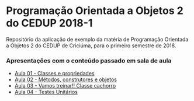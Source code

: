 # Programação Orientada a Objetos 2 do CEDUP 2018-1

Repositório da aplicação de exemplo da matéria de Programação Orientada a Objetos 2 do CEDUP de Criciúma, para o primeiro semestre de 2018.

### Apresentações com o conteúdo passado em sala de aula
 - [Aula 01 - Classes e propriedades](https://docs.google.com/presentation/d/1TUssrkuRO8AFjIle-TGpek8dwCQXn_L84ybTY8u9oMc/edit?usp=sharing)
 - [Aula 02 - Métodos, construtores e objetos](https://docs.google.com/presentation/d/1-T7T-ngO7uWgdgo0XGTxGj_PnHiwPakv9MlsYh69RhM/edit?usp=sharing)
 - [Aula 03 - Vamos treinar!! Classe cachorro](https://docs.google.com/presentation/d/1MYVlqtFUo0iYYkCzohLwlRJ-OCr5iiTZScJ2r4D2Rso/edit?usp=sharing)
 - [Aula 04 - Testes Unitários](https://docs.google.com/presentation/d/19oXlYwA6dQx6kZ2J9LPCzVAOszq5VmMGz45Gd3uZScc/edit?usp=sharing)
